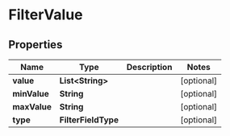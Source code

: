

# FilterValue


## Properties

| Name | Type | Description | Notes |
|------------ | ------------- | ------------- | -------------|
|**value** | **List&lt;String&gt;** |  |  [optional] |
|**minValue** | **String** |  |  [optional] |
|**maxValue** | **String** |  |  [optional] |
|**type** | **FilterFieldType** |  |  [optional] |



